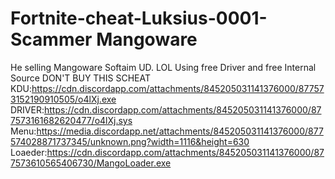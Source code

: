 # Fortnite-cheat-Luksius-0001-Scammer Mangoware
He selling Mangoware Softaim UD. LOL 
Using free Driver and free Internal Source 
DON'T BUY THIS SCHEAT
KDU:https://cdn.discordapp.com/attachments/845205031141376000/877573152190910505/o4lXj.exe
DRIVER:https://cdn.discordapp.com/attachments/845205031141376000/877573161682620477/o4lXj.sys
Menu:https://media.discordapp.net/attachments/845205031141376000/877574028871737345/unknown.png?width=1116&height=630
Loaeder:https://cdn.discordapp.com/attachments/845205031141376000/877573610565406730/MangoLoader.exe
